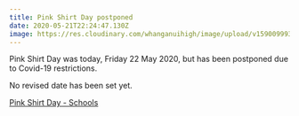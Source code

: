 ```yaml
---
title: Pink Shirt Day postponed
date: 2020-05-21T22:24:47.130Z
image: https://res.cloudinary.com/whanganuihigh/image/upload/v1590099930/Events/Pink_shirt_day_22_may_2020_postponed.jpg
---
```

Pink Shirt Day was today, Friday 22 May 2020, but has been postponed due to Covid-19 restrictions.

No revised date has been set yet.

[Pink Shirt Day - Schools](https://www.pinkshirtday.org.nz/schools/)